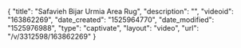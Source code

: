 {
    "title": "Safavieh Bijar Urmia Area Rug",
    "description": "",
    "videoid": "163862269",
    "date_created": "1525964770",
    "date_modified": "1525976988",
    "type": "captivate",
    "layout": "video",
    "url": "\/v\/3312598\/163862269"
}